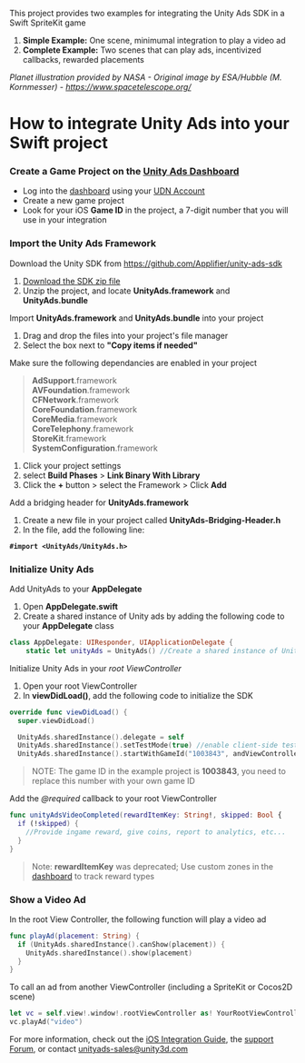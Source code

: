 This project provides two examples for integrating the Unity Ads SDK in a Swift SpriteKit game

1. **Simple Example:** One scene, minimumal integration to play a video ad
2. **Complete Example:** Two scenes that can play ads, incentivized callbacks, rewarded placements

<i>Planet illustration provided by NASA - Original image by ESA/Hubble (M. Kornmesser) - https://www.spacetelescope.org/</i>

# How to integrate Unity Ads into your Swift project

### Create a Game Project on the [Unity Ads Dashboard](https://dashboard.unityads.unity3d.com)
- Log into the [dashboard](https://dashboard.unityads.unity3d.com) using your [UDN Account](https://accounts.unity3d.com/sign-in)
- Create a new game project
- Look for your iOS **Game ID** in the project, a 7-digit number that you will use in your integration

### Import the Unity Ads Framework

Download the Unity SDK from https://github.com/Applifier/unity-ads-sdk
  1. [Download the SDK zip file](https://github.com/Applifier/unity-ads-sdk/archive/master.zip)
  2. Unzip the project, and locate **UnityAds.framework** and **UnityAds.bundle**

Import **UnityAds.framework** and **UnityAds.bundle** into your project
  1. Drag and drop the files into your project's file manager
  2. Select the box next to **"Copy items if needed"**

Make sure the following dependancies are enabled in your project  
  
> **AdSupport**.framework  
> **AVFoundation**.framework  
> **CFNetwork**.framework  
> **CoreFoundation**.framework  
> **CoreMedia**.framework  
> **CoreTelephony**.framework  
> **StoreKit**.framework  
> **SystemConfiguration**.framework  
  
  
  
  1. Click your project settings
  2. select **Build Phases** > **Link Binary With Library**
  3. Click the **+** button > select the Framework > Click **Add**

Add a bridging header for **UnityAds.framework**
  1. Create a new file in your project called **UnityAds-Bridging-Header.h**
  2. In the file, add the following line:  
  
**`#import <UnityAds/UnityAds.h>`**

### Initialize Unity Ads

Add UnityAds to your **AppDelegate**
  1. Open **AppDelegate.swift**
  2. Create a shared instance of Unity ads by adding the following code to your **AppDelegate** class  
```Swift
class AppDelegate: UIResponder, UIApplicationDelegate {
    static let unityAds = UnityAds() //Create a shared instance of Unity Ads
```

Initialize Unity Ads in your *root ViewController*
1. Open your root ViewController
2. In **viewDidLoad()**, add the following code to initialize the SDK  
```Swift
override func viewDidLoad() {
  super.viewDidLoad()

  UnityAds.sharedInstance().delegate = self
  UnityAds.sharedInstance().setTestMode(true) //enable client-side test mode
  UnityAds.sharedInstance().startWithGameId("1003843", andViewController: self)
```
> NOTE: The game ID in the example project is **1003843**, you need to replace this number with your own game ID

Add the *@required* callback to your root ViewController  

```Swift
func unityAdsVideoCompleted(rewardItemKey: String!, skipped: Bool {
  if (!skipped) {
    //Provide ingame reward, give coins, report to analytics, etc...
  }
}
```
> Note: **rewardItemKey** was deprecated; Use custom zones in the [dashboard](https://dashboard.unityads.unity3d.com) to track reward types

### Show a Video Ad

In the root View Controller, the following function will play a video ad

```swift
func playAd(placement: String) {
  if (UnityAds.sharedInstance().canShow(placement)) {
    UnityAds.sharedInstance().show(placement)
  }
}
```

To call an ad from another ViewController (including a SpriteKit or Cocos2D scene)
```swift
let vc = self.view!.window!.rootViewController as! YourRootViewController
vc.playAd("video")
```

For more information, check out the [iOS Integration Guide](http://unityads.unity3d.com/help/monetization/integration-guide-ios), the [support Forum](http://forum.unity3d.com/forums/unity-ads.67/), or contact unityads-sales@unity3d.com
